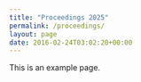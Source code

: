 ```yaml
---
title: "Proceedings 2025"
permalink: /proceedings/
layout: page
date: 2016-02-24T03:02:20+00:00
---
```


This is an example page. 
